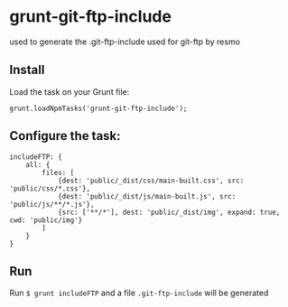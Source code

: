 grunt-git-ftp-include
=====================

used to generate the .git-ftp-include used for git-ftp by resmo


## Install
Load the task on your Grunt file:
```
grunt.loadNpmTasks('grunt-git-ftp-include');
```

## Configure the task:

```
includeFTP: {
	all: {
		files: [
			{dest: 'public/_dist/css/main-built.css', src: 'public/css/*.css'},
			{dest: 'public/_dist/js/main-built.js', src: 'public/js/**/*.js'},
			{src: ['**/*'], dest: 'public/_dist/img', expand: true, cwd: 'public/img'}
		]
	}
}
```

## Run
Run `$ grunt includeFTP` and a file `.git-ftp-include` will be generated